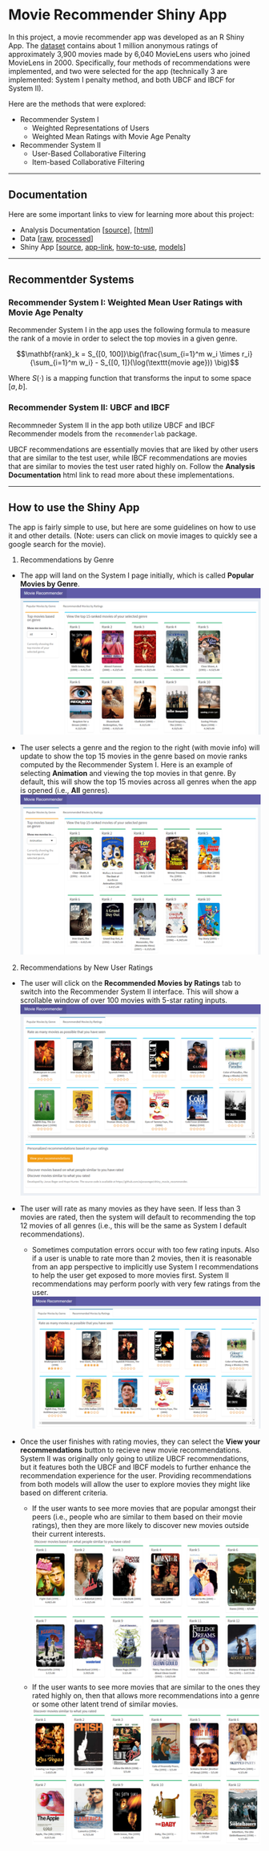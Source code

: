 # Movie Recommender Shiny App

In this project, a movie recommender app was developed as an R Shiny App. The [dataset](https://github.com/wjonasreger/shiny_movie_recommender/tree/main/raw) contains about 1 million anonymous ratings of approximately 3,900 movies made by 6,040 MovieLens users who joined MovieLens in 2000. Specifically, four methods of recommendations were implemented, and two were selected for the app (technically 3 are implemented: System I penalty method, and both UBCF and IBCF for System II).

Here are the methods that were explored:
* Recommender System I
    * Weighted Representations of Users
    * Weighted Mean Ratings with Movie Age Penalty
* Recommender System II
    * User-Based Collaborative Filtering
    * Item-based Collaborative Filtering

---

## Documentation

Here are some important links to view for learning more about this project:
* Analysis Documentation [[source](https://github.com/wjonasreger/shiny_movie_recommender/tree/main/docs)], [[html](https://wjonasreger.github.io/projects/shiny_movie_recommender/)]
* Data [[raw](https://github.com/wjonasreger/shiny_movie_recommender/tree/main/raw), [processed](https://github.com/wjonasreger/shiny_movie_recommender/blob/main/data/movies.dat)]
* Shiny App [[source](https://github.com/wjonasreger/shiny_movie_recommender/tree/main/movie_recommender), [app-link](https://h550e6-wjonasreger.shinyapps.io/movie_recommender/), [how-to-use](https://github.com/wjonasreger/shiny_movie_recommender#how-to-use-the-shiny-app), [models](https://github.com/wjonasreger/shiny_movie_recommender/tree/main/movie_recommender/models)]

---

## Recommentder Systems

### Recommender System I: Weighted Mean User Ratings with Movie Age Penalty

Recommender System I in the app uses the following formula to measure the rank of a movie in order to select the top movies in a given genre.

$$\mathbf{rank}_k = S_{[0, 100]}\big(\frac{\sum_{i=1}^m w_i \times r_i}{\sum_{i=1}^m w_i} - S_{[0, 1]}(\log(\texttt{movie age})) \big)$$

Where $S(\cdot)$ is a mapping function that transforms the input to some space $[a, b]$.

### Recommender System II: UBCF and IBCF

Recommneder System II in the app both utilize UBCF and IBCF Recommender models from the `recommenderlab` package.

UBCF recommendations are essentially movies that are liked by other users that are similar to the test user, while IBCF recommendations are movies that are similar to movies the test user rated highly on. Follow the **Analysis Documentation** html link to read more about these implementations.

---

## How to use the Shiny App

The app is fairly simple to use, but here are some guidelines on how to use it and other details. (Note: users can click on movie images to quickly see a google search for the movie).

1. Recommendations by Genre

* The app will land on the System I page initially, which is called **Popular Movies by Genre**.
![sys1-land](https://raw.githubusercontent.com/wjonasreger/shiny_movie_recommender/main/assets-README/sys1-default.png)

* The user selects a genre and the region to the right (with movie info) will update to show the top 15 movies in the genre based on movie ranks computed by the Recommender System I. Here is an example of selecting **Animation** and viewing the top movies in that genre. By default, this will show the top 15 movies across all genres when the app is opened (i.e., **All** genres).
![sys1-select](https://raw.githubusercontent.com/wjonasreger/shiny_movie_recommender/main/assets-README/sys1-animation.png)

2. Recommendations by New User Ratings

* The user will click on the **Recommended Movies by Ratings** tab to switch into the Recommender System II interface. This will show a scrollable window of over 100 movies with 5-star rating inputs.
![sys2-init](https://raw.githubusercontent.com/wjonasreger/shiny_movie_recommender/main/assets-README/sys2-default.png)

* The user will rate as many movies as they have seen. If less than 3 movies are rated, then the system will default to recommending the top 12 movies of all genres (i.e., this will be the same as System I default recommendations).
    * Sometimes computation errors occur with too few rating inputs. Also if a user is unable to rate more than 2 movies, then it is reasonable from an app perspective to implicitly use System I recommendations to help the user get exposed to more movies first. System II recommendations may perform poorly with very few ratings from the user.
![user-ratings](https://raw.githubusercontent.com/wjonasreger/shiny_movie_recommender/main/assets-README/sys2-ratings.png)

* Once the user finishes with rating movies, they can select the **View your recommendations** button to recieve new movie recommendations. System II was originally only going to utilize UBCF recommendations, but it features both the UBCF and IBCF models to further enhance the recommendation experience for the user. Providing recommendations from both models will allow the user to explore movies they might like based on different criteria.
    * If the user wants to see more movies that are popular amongst their peers (i.e., people who are similar to them based on their movie ratings), then they are more likely to discover new movies outside their current interests.
    ![ubcf](https://raw.githubusercontent.com/wjonasreger/shiny_movie_recommender/main/assets-README/sys2-ubcf-recs.png)
    * If the user wants to see more movies that are similar to the ones they rated highly on, then that allows more recommendations into a genre or some other latent trend of similar movies.
    ![ibcf](https://raw.githubusercontent.com/wjonasreger/shiny_movie_recommender/main/assets-README/sys2-ibcf-recs.png)
